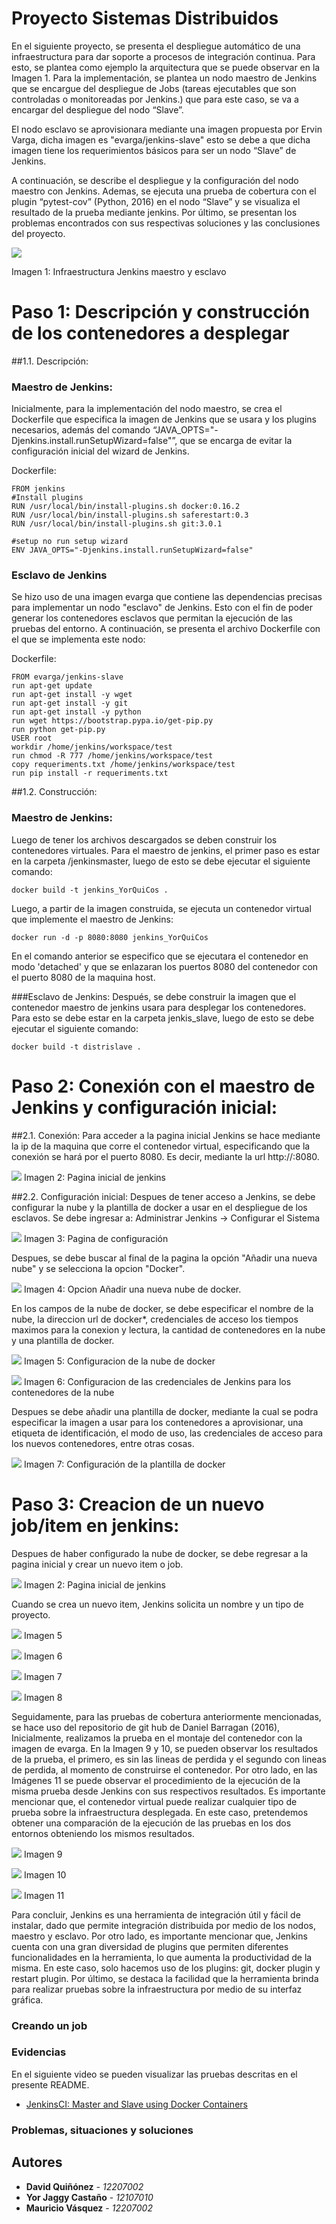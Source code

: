 # Proyecto Sistemas Distribuidos

En el siguiente proyecto, se presenta el despliegue automático de una infraestructura para dar soporte a procesos de integración continua. Para esto, se plantea como ejemplo la arquitectura que se puede observar en la Imagen 1. Para la implementación, se plantea un nodo maestro de Jenkins que se encargue del despliegue de Jobs (tareas ejecutables que son controladas o monitoreadas por Jenkins.) que para este caso, se va a encargar del despliegue del nodo “Slave”. 

El nodo esclavo se aprovisionara mediante una imagen propuesta por Ervin Varga, dicha imagen es "evarga/jenkins-slave" esto se debe a que dicha imagen tiene los requerimientos básicos para ser un nodo “Slave” de Jenkins.

A continuación, se describe el despliegue y la configuración del nodo maestro con Jenkins. Ademas, se ejecuta una prueba de cobertura con el plugin “pytest-cov” (Python, 2016) en el nodo “Slave” y se visualiza el resultado de la prueba mediante jenkins. Por último, se presentan los problemas encontrados con sus respectivas soluciones y las conclusiones del proyecto. 
 
 ![][1]
 
Imagen 1: Infraestructura Jenkins maestro y esclavo


# Paso 1: Descripción y construcción de los contenedores a desplegar
##1.1. Descripción:
### Maestro de Jenkins:

Inicialmente, para la implementación del nodo maestro, se crea el Dockerfile que especifica la imagen de Jenkins que se usara y los plugins necesarios, además del comando “JAVA_OPTS="-Djenkins.install.runSetupWizard=false"”, que se encarga de evitar la configuración inicial del wizard de Jenkins.

Dockerfile:
```
FROM jenkins
#Install plugins
RUN /usr/local/bin/install-plugins.sh docker:0.16.2
RUN /usr/local/bin/install-plugins.sh saferestart:0.3
RUN /usr/local/bin/install-plugins.sh git:3.0.1

#setup no run setup wizard
ENV JAVA_OPTS="-Djenkins.install.runSetupWizard=false"
```

### Esclavo de Jenkins

Se hizo uso de una imagen evarga que contiene las dependencias precisas para implementar un nodo "esclavo" de Jenkins. Esto con el fin de poder generar los contenedores esclavos que permitan la ejecución de las pruebas del entorno. A continuación, se presenta el archivo Dockerfile con el que se implementa este nodo:

Dockerfile:
```
FROM evarga/jenkins-slave
run apt-get update
run apt-get install -y wget
run apt-get install -y git
run apt-get install -y python
run wget https://bootstrap.pypa.io/get-pip.py
run python get-pip.py
USER root
workdir /home/jenkins/workspace/test
run chmod -R 777 /home/jenkins/workspace/test
copy requeriments.txt /home/jenkins/workspace/test
run pip install -r requeriments.txt
```

##1.2. Construcción:
### Maestro de Jenkins:
Luego de tener los archivos descargados se deben construir los contenedores virtuales. Para el maestro de jenkins, el primer paso es estar en la carpeta /jenkinsmaster, luego de esto se debe ejecutar el siguiente comando:

```
docker build -t jenkins_YorQuiCos .
```
Luego, a partir de la imagen construida, se ejecuta un contenedor virtual que implemente el maestro de Jenkins:
```
docker run -d -p 8080:8080 jenkins_YorQuiCos
```
En el comando anterior se especifico que se ejecutara el contenedor en modo 'detached' y que se enlazaran los puertos 8080 del contenedor con el puerto 8080 de la maquina host.

###Esclavo de Jenkins:
Después, se debe construir la imagen que el contenedor maestro de jenkins usara para desplegar los contenedores. Para esto se debe estar en la carpeta jenkis_slave, luego de esto se debe ejecutar el siguiente comando:

```
docker build -t distrislave .
```

# Paso 2: Conexión con el maestro de Jenkins y configuración inicial:
##2.1. Conexión:
Para acceder a la pagina inicial Jenkins se hace mediante la ip de la maquina que corre el contenedor virtual, especificando que la conexión se hará por el puerto 8080. Es decir, mediante la url http://<ipcontenedor>:8080.

![][4]
Imagen 2: Pagina inicial de jenkins

##2.2. Configuración inicial:
Despues de tener acceso a Jenkins, se debe configurar la nube y la plantilla de docker a usar en el despliegue de los esclavos. Se debe ingresar a:
Administrar Jenkins -> Configurar el Sistema

![][5]
Imagen 3: Pagina de configuración

Despues, se debe buscar al final de la pagina la opción "Añadir una nueva nube" y se selecciona la opcion "Docker".

![][6]
Imagen 4: Opcion Añadir una nueva nube de docker.

En los campos de la nube de docker, se debe especificar el nombre de la nube, la direccion url de docker*, credenciales de acceso los tiempos maximos para la conexion y lectura, la cantidad de contenedores en la nube y una plantilla de docker.

![][7]
Imagen 5: Configuracion de la nube de docker

![][8]
Imagen 6: Configuracion de las credenciales de Jenkins para los contenedores de la nube

Despues se debe añadir una plantilla de docker, mediante la cual se podra especificar la imagen a usar para los contenedores a aprovisionar, una etiqueta de identificación, el modo de uso, las credenciales de acceso para los nuevos contenedores, entre otras cosas.

![][11]
Imagen 7: Configuración de la plantilla de docker

# Paso 3: Creacion de un nuevo job/item en jenkins:
Despues de haber configurado la nube de docker, se debe regresar a la pagina inicial y crear un nuevo item o job.

![][4]
Imagen 2: Pagina inicial de jenkins

Cuando se crea un nuevo item, Jenkins solicita un nombre y un tipo de proyecto.

![][14]
Imagen 5


![][6]
Imagen 6


![][7]
Imagen 7


![][8]
Imagen 8



Seguidamente, para las pruebas de cobertura anteriormente mencionadas, se hace uso del repositorio de git hub de Daniel Barragan (2016), Inicialmente, realizamos la prueba en el montaje del contenedor con la imagen de evarga. En la Imagen 9 y 10, se pueden observar los resultados de la prueba, el primero, es sin las lineas de perdida y el segundo con lineas de perdida, al momento de construirse el contenedor. Por otro lado, en las Imágenes 11 se puede observar el procedimiento de la ejecución de la misma prueba desde Jenkins con sus respectivos resultados. Es importante mencionar que, el contenedor virtual puede realizar cualquier tipo de prueba sobre la infraestructura desplegada. En este caso, pretendemos obtener una comparación de la ejecución de las pruebas en los dos entornos obteniendo los mismos resultados.

![][2]
Imagen 9


![][3]
Imagen 10


![][11]
Imagen 11


Para concluir, Jenkins es una herramienta de integración útil y fácil de instalar, dado que permite integración distribuida por medio de los nodos, maestro y esclavo. Por otro lado, es importante mencionar que, Jenkins cuenta con una gran diversidad de plugins que permiten diferentes funcionalidades en la herramienta, lo que aumenta la productividad de la misma. En este caso, solo hacemos uso de los plugins: git, docker plugin y restart plugin. Por último, se destaca la facilidad que la herramienta brinda para realizar pruebas sobre la infraestructura por medio de su interfaz gráfica. 


### Creando un job

### Evidencias

En el siguiente video se pueden visualizar las pruebas descritas en el presente README.

* [JenkinsCI: Master and Slave using Docker Containers](https://youtu.be/OxrBCt1JLuQ)

### Problemas, situaciones y soluciones




## Autores

* **David Quiñónez** - *12207002* 
* **Yor Jaggy Castaño** - *12107010* 
* **Mauricio Vásquez** - *12207002* 




[1]: images/Arquitectura.png
[2]: images/TestConsola.png
[3]: images/TestConsolaLines.png
[4]: images/1.jpg
[5]: images/2.jpg
[6]: images/3.jpg
[7]: images/4.jpg
[8]: images/5.jpg
[9]: images/6.jpg
[10]: images/7.jpg
[11]: images/8.jpg
[12]: images/9.jpg
[13]: images/10.jpg
[14]: images/11.jpg
[15]: images/12.jpg
[16]: images/13.jpg
[17]: images/14.jpg
[18]: images/15.jpg
[19]: images/16.jpg
[20]: images/17.jpg
[21]: images/18.jpg
[22]: images/19.jpg
[23]: images/20.jpg
[24]: images/21.jpg
[25]: images/22.jpg
[26]: images/23.jpg
[25]: images/11.5.jpg
[14]: images/TestJenkins.jpg
